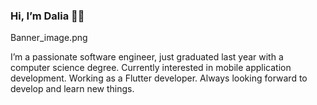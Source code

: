 ### Hi, I’m Dalia 👋🏻

Banner_image.png

 I’m a passionate software engineer, just graduated last year with a computer science degree. Currently interested in mobile application development. Working as a Flutter developer. Always looking forward to develop and learn new things. 



<!--
**DaliaAbdelraouf/DaliaAbdelraouf** is a ✨ _special_ ✨ repository because its `README.md` (this file) appears on your GitHub profile.

Here are some ideas to get you started:

- 🔭 I’m currently working on ...
- 🌱 I’m currently learning ...
- 👯 I’m looking to collaborate on ...
- 🤔 I’m looking for help with ...
- 💬 Ask me about ...
- 📫 How to reach me: ...
- 😄 Pronouns: ...
- ⚡ Fun fact: ...
-->
